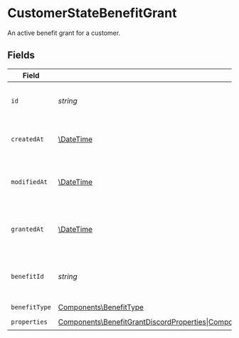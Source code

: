 # CustomerStateBenefitGrant

An active benefit grant for a customer.


## Fields

| Field                                                                                                                                                                                                                                                                                            | Type                                                                                                                                                                                                                                                                                             | Required                                                                                                                                                                                                                                                                                         | Description                                                                                                                                                                                                                                                                                      | Example                                                                                                                                                                                                                                                                                          |
| ------------------------------------------------------------------------------------------------------------------------------------------------------------------------------------------------------------------------------------------------------------------------------------------------ | ------------------------------------------------------------------------------------------------------------------------------------------------------------------------------------------------------------------------------------------------------------------------------------------------ | ------------------------------------------------------------------------------------------------------------------------------------------------------------------------------------------------------------------------------------------------------------------------------------------------ | ------------------------------------------------------------------------------------------------------------------------------------------------------------------------------------------------------------------------------------------------------------------------------------------------ | ------------------------------------------------------------------------------------------------------------------------------------------------------------------------------------------------------------------------------------------------------------------------------------------------ |
| `id`                                                                                                                                                                                                                                                                                             | *string*                                                                                                                                                                                                                                                                                         | :heavy_check_mark:                                                                                                                                                                                                                                                                               | The ID of the grant.                                                                                                                                                                                                                                                                             | d322132c-a9d0-4e0d-b8d3-d81ad021a3a9                                                                                                                                                                                                                                                             |
| `createdAt`                                                                                                                                                                                                                                                                                      | [\DateTime](https://www.php.net/manual/en/class.datetime.php)                                                                                                                                                                                                                                    | :heavy_check_mark:                                                                                                                                                                                                                                                                               | Creation timestamp of the object.                                                                                                                                                                                                                                                                |                                                                                                                                                                                                                                                                                                  |
| `modifiedAt`                                                                                                                                                                                                                                                                                     | [\DateTime](https://www.php.net/manual/en/class.datetime.php)                                                                                                                                                                                                                                    | :heavy_check_mark:                                                                                                                                                                                                                                                                               | Last modification timestamp of the object.                                                                                                                                                                                                                                                       |                                                                                                                                                                                                                                                                                                  |
| `grantedAt`                                                                                                                                                                                                                                                                                      | [\DateTime](https://www.php.net/manual/en/class.datetime.php)                                                                                                                                                                                                                                    | :heavy_check_mark:                                                                                                                                                                                                                                                                               | The timestamp when the benefit was granted.                                                                                                                                                                                                                                                      | 2025-01-03T13:37:00Z                                                                                                                                                                                                                                                                             |
| `benefitId`                                                                                                                                                                                                                                                                                      | *string*                                                                                                                                                                                                                                                                                         | :heavy_check_mark:                                                                                                                                                                                                                                                                               | The ID of the benefit concerned by this grant.                                                                                                                                                                                                                                                   | 397a17aa-15cf-4cb4-9333-18040203cf98                                                                                                                                                                                                                                                             |
| `benefitType`                                                                                                                                                                                                                                                                                    | [Components\BenefitType](../../Models/Components/BenefitType.md)                                                                                                                                                                                                                                 | :heavy_check_mark:                                                                                                                                                                                                                                                                               | N/A                                                                                                                                                                                                                                                                                              |                                                                                                                                                                                                                                                                                                  |
| `properties`                                                                                                                                                                                                                                                                                     | [Components\BenefitGrantDiscordProperties\|Components\BenefitGrantGitHubRepositoryProperties\|Components\BenefitGrantDownloadablesProperties\|Components\BenefitGrantLicenseKeysProperties\|Components\BenefitGrantCustomProperties](../../Models/Components/CustomerStateBenefitGrantProperties.md) | :heavy_check_mark:                                                                                                                                                                                                                                                                               | N/A                                                                                                                                                                                                                                                                                              |                                                                                                                                                                                                                                                                                                  |